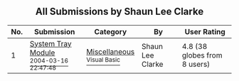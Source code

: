 ﻿<div align="center">

## All Submissions by Shaun Lee Clarke

</div>

No.  | Submission | Category | By   | User Rating
---- | ---------- | -------- | ---- | -----------
1 | [System Tray Module<br /><sup>2004-03-16 22:47:48</sup>](https://github.com/Planet-Source-Code/shaun-lee-clarke-system-tray-module__1-52442) | [Miscellaneous<br /><sup>Visual Basic</sup>](../ByCategory/miscellaneous__1-1.md) | Shaun Lee Clarke | 4.8 (38 globes from 8 users)
